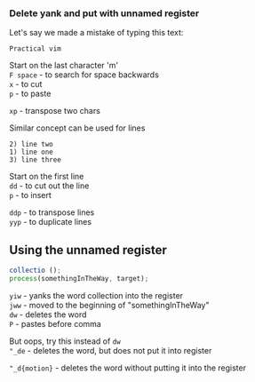 ### Delete yank and put with unnamed register

Let's say we made a mistake of typing this text:

```
Practical vim
```

Start on the last character 'm'  
`F space` - to search for space backwards  
`x` - to cut  
`p` - to paste  

`xp` - transpose two chars

Similar concept can be used for lines

```
2) line two  
1) line one  
3) line three  
```

Start on the first line  
`dd` - to cut out the line  
`p` - to insert  

`ddp` - to transpose lines  
`yyp` - to duplicate lines  

## Using the unnamed register

```javascript
collectio ();
process(somethingInTheWay, target);
```

`yiw` - yanks the word collection into the register  
`jww` - moved to the beginning of "somethingInTheWay"  
`dw` - deletes the word  
`P` - pastes before comma  

But oops, try this instead of `dw`  
`"_de` - deletes the word, but does not put it into register  

`"_d{motion}` - deletes the word without putting it into the register
